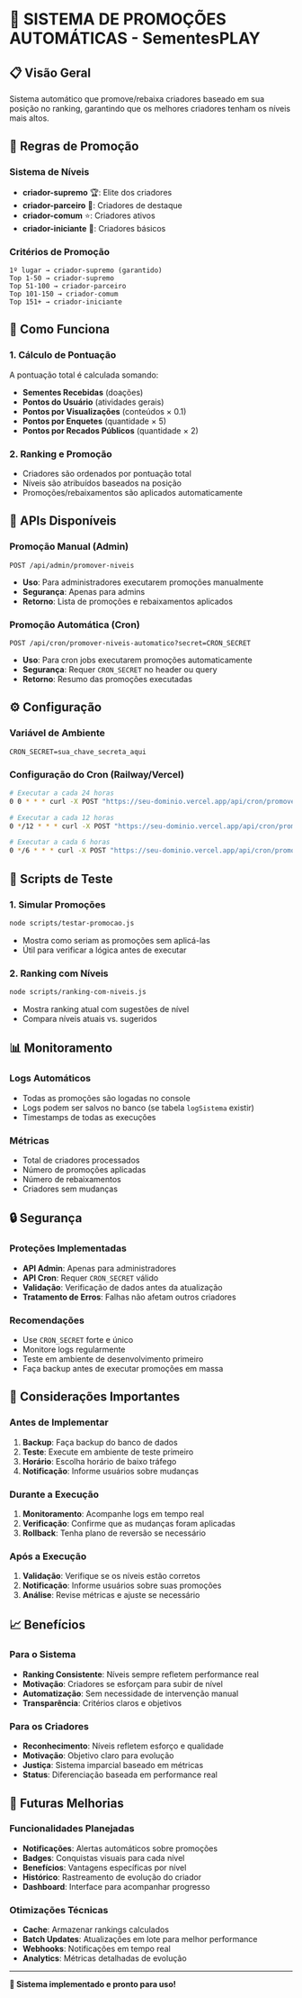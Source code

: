 # 🚀 SISTEMA DE PROMOÇÕES AUTOMÁTICAS - SementesPLAY

## 📋 **Visão Geral**

Sistema automático que promove/rebaixa criadores baseado em sua posição no ranking, garantindo que os melhores criadores tenham os níveis mais altos.

## 🎯 **Regras de Promoção**

### **Sistema de Níveis**
- **criador-supremo** 🏆: Elite dos criadores
- **criador-parceiro** 🤝: Criadores de destaque
- **criador-comum** ⭐: Criadores ativos
- **criador-iniciante** 🌱: Criadores básicos

### **Critérios de Promoção**
```
1º lugar → criador-supremo (garantido)
Top 1-50 → criador-supremo
Top 51-100 → criador-parceiro  
Top 101-150 → criador-comum
Top 151+ → criador-iniciante
```

## 🔧 **Como Funciona**

### **1. Cálculo de Pontuação**
A pontuação total é calculada somando:
- **Sementes Recebidas** (doações)
- **Pontos do Usuário** (atividades gerais)
- **Pontos por Visualizações** (conteúdos × 0.1)
- **Pontos por Enquetes** (quantidade × 5)
- **Pontos por Recados Públicos** (quantidade × 2)

### **2. Ranking e Promoção**
- Criadores são ordenados por pontuação total
- Níveis são atribuídos baseados na posição
- Promoções/rebaixamentos são aplicados automaticamente

## 🚀 **APIs Disponíveis**

### **Promoção Manual (Admin)**
```
POST /api/admin/promover-niveis
```
- **Uso**: Para administradores executarem promoções manualmente
- **Segurança**: Apenas para admins
- **Retorno**: Lista de promoções e rebaixamentos aplicados

### **Promoção Automática (Cron)**
```
POST /api/cron/promover-niveis-automatico?secret=CRON_SECRET
```
- **Uso**: Para cron jobs executarem promoções automaticamente
- **Segurança**: Requer `CRON_SECRET` no header ou query
- **Retorno**: Resumo das promoções executadas

## ⚙️ **Configuração**

### **Variável de Ambiente**
```env
CRON_SECRET=sua_chave_secreta_aqui
```

### **Configuração do Cron (Railway/Vercel)**
```bash
# Executar a cada 24 horas
0 0 * * * curl -X POST "https://seu-dominio.vercel.app/api/cron/promover-niveis-automatico?secret=CRON_SECRET"

# Executar a cada 12 horas
0 */12 * * * curl -X POST "https://seu-dominio.vercel.app/api/cron/promover-niveis-automatico?secret=CRON_SECRET"

# Executar a cada 6 horas
0 */6 * * * curl -X POST "https://seu-dominio.vercel.app/api/cron/promover-niveis-automatico?secret=CRON_SECRET"
```

## 🧪 **Scripts de Teste**

### **1. Simular Promoções**
```bash
node scripts/testar-promocao.js
```
- Mostra como seriam as promoções sem aplicá-las
- Útil para verificar a lógica antes de executar

### **2. Ranking com Níveis**
```bash
node scripts/ranking-com-niveis.js
```
- Mostra ranking atual com sugestões de nível
- Compara níveis atuais vs. sugeridos

## 📊 **Monitoramento**

### **Logs Automáticos**
- Todas as promoções são logadas no console
- Logs podem ser salvos no banco (se tabela `logSistema` existir)
- Timestamps de todas as execuções

### **Métricas**
- Total de criadores processados
- Número de promoções aplicadas
- Número de rebaixamentos
- Criadores sem mudanças

## 🔒 **Segurança**

### **Proteções Implementadas**
- **API Admin**: Apenas para administradores
- **API Cron**: Requer `CRON_SECRET` válido
- **Validação**: Verificação de dados antes da atualização
- **Tratamento de Erros**: Falhas não afetam outros criadores

### **Recomendações**
- Use `CRON_SECRET` forte e único
- Monitore logs regularmente
- Teste em ambiente de desenvolvimento primeiro
- Faça backup antes de executar promoções em massa

## 🚨 **Considerações Importantes**

### **Antes de Implementar**
1. **Backup**: Faça backup do banco de dados
2. **Teste**: Execute em ambiente de teste primeiro
3. **Horário**: Escolha horário de baixo tráfego
4. **Notificação**: Informe usuários sobre mudanças

### **Durante a Execução**
1. **Monitoramento**: Acompanhe logs em tempo real
2. **Verificação**: Confirme que as mudanças foram aplicadas
3. **Rollback**: Tenha plano de reversão se necessário

### **Após a Execução**
1. **Validação**: Verifique se os níveis estão corretos
2. **Notificação**: Informe usuários sobre suas promoções
3. **Análise**: Revise métricas e ajuste se necessário

## 📈 **Benefícios**

### **Para o Sistema**
- **Ranking Consistente**: Níveis sempre refletem performance real
- **Motivação**: Criadores se esforçam para subir de nível
- **Automatização**: Sem necessidade de intervenção manual
- **Transparência**: Critérios claros e objetivos

### **Para os Criadores**
- **Reconhecimento**: Níveis refletem esforço e qualidade
- **Motivação**: Objetivo claro para evolução
- **Justiça**: Sistema imparcial baseado em métricas
- **Status**: Diferenciação baseada em performance real

## 🔮 **Futuras Melhorias**

### **Funcionalidades Planejadas**
- **Notificações**: Alertas automáticos sobre promoções
- **Badges**: Conquistas visuais para cada nível
- **Benefícios**: Vantagens específicas por nível
- **Histórico**: Rastreamento de evolução do criador
- **Dashboard**: Interface para acompanhar progresso

### **Otimizações Técnicas**
- **Cache**: Armazenar rankings calculados
- **Batch Updates**: Atualizações em lote para melhor performance
- **Webhooks**: Notificações em tempo real
- **Analytics**: Métricas detalhadas de evolução

---

**🎯 Sistema implementado e pronto para uso!**
